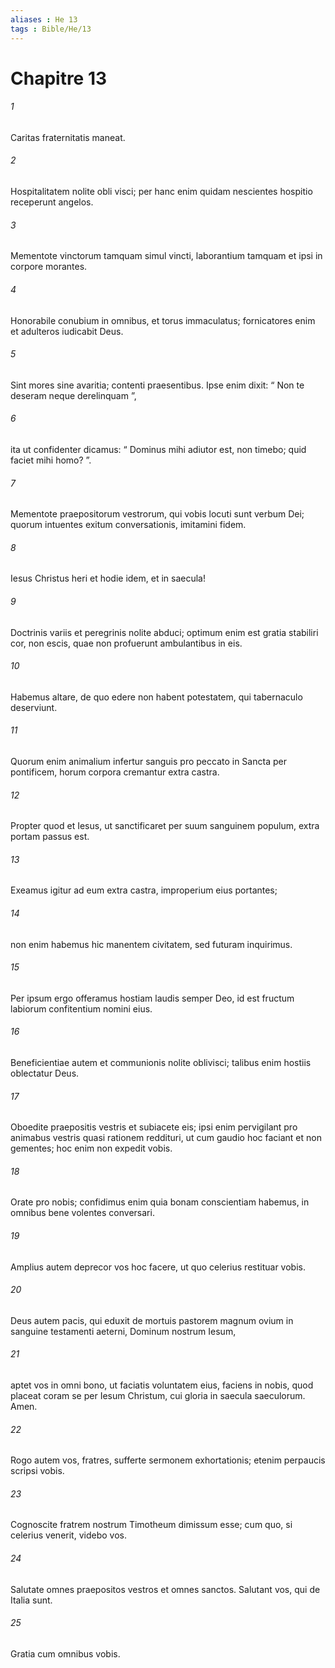 ```yaml
---
aliases : He 13
tags : Bible/He/13
---
```


# Chapitre 13

###### 1
Caritas fraternitatis maneat. 
###### 2
Hospitalitatem nolite obli visci; per hanc enim quidam nescientes hospitio receperunt angelos. 
###### 3
Mementote vinctorum tamquam simul vincti, laborantium tamquam et ipsi in corpore morantes. 
###### 4
Honorabile conubium in omnibus, et torus immaculatus; fornicatores enim et adulteros iudicabit Deus.
###### 5
Sint mores sine avaritia; contenti praesentibus. Ipse enim dixit: “ Non te deseram neque derelinquam ”, 
###### 6
ita ut confidenter dicamus: “ Dominus mihi adiutor est, non timebo; quid faciet mihi homo? ”.
###### 7
Mementote praepositorum vestrorum, qui vobis locuti sunt verbum Dei; quorum intuentes exitum conversationis, imitamini fidem. 
###### 8
Iesus Christus heri et hodie idem, et in saecula! 
###### 9
Doctrinis variis et peregrinis nolite abduci; optimum enim est gratia stabiliri cor, non escis, quae non profuerunt ambulantibus in eis. 
###### 10
Habemus altare, de quo edere non habent potestatem, qui tabernaculo deserviunt. 
###### 11
Quorum enim animalium infertur sanguis pro peccato in Sancta per pontificem, horum corpora cremantur extra castra. 
###### 12
Propter quod et Iesus, ut sanctificaret per suum sanguinem populum, extra portam passus est. 
###### 13
Exeamus igitur ad eum extra castra, improperium eius portantes; 
###### 14
non enim habemus hic manentem civitatem, sed futuram inquirimus. 
###### 15
Per ipsum ergo offeramus hostiam laudis semper Deo, id est fructum labiorum confitentium nomini eius.
###### 16
Beneficientiae autem et communionis nolite oblivisci; talibus enim hostiis oblectatur Deus.
###### 17
Oboedite praepositis vestris et subiacete eis; ipsi enim pervigilant pro animabus vestris quasi rationem reddituri, ut cum gaudio hoc faciant et non gementes; hoc enim non expedit vobis.
###### 18
Orate pro nobis; confidimus enim quia bonam conscientiam habemus, in omnibus bene volentes conversari. 
###### 19
Amplius autem deprecor vos hoc facere, ut quo celerius restituar vobis.
###### 20
Deus autem pacis, qui eduxit de mortuis pastorem magnum ovium in sanguine testamenti aeterni, Dominum nostrum Iesum, 
###### 21
aptet vos in omni bono, ut faciatis voluntatem eius, faciens in nobis, quod placeat coram se per Iesum Christum, cui gloria in saecula saeculorum. Amen.
###### 22
Rogo autem vos, fratres, sufferte sermonem exhortationis; etenim perpaucis scripsi vobis. 
###### 23
Cognoscite fratrem nostrum Timotheum dimissum esse; cum quo, si celerius venerit, videbo vos. 
###### 24
Salutate omnes praepositos vestros et omnes sanctos. Salutant vos, qui de Italia sunt.
###### 25
Gratia cum omnibus vobis.
